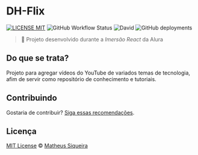 # DH-Flix

[![LICENSE MIT](https://img.shields.io/badge/license-MIT-blue.svg)](https://github.com/siqueira-ec/dh-flix/blob/master/LICENSE)
![GitHub Workflow Status](https://img.shields.io/github/workflow/status/siqueira-ec/dh-flix/Deployment%20-%20GitHub%20Pages)
![David](https://img.shields.io/david/siqueira-ec/dh-flix)
![GitHub deployments](https://img.shields.io/github/deployments/siqueira-ec/dh-flix/github-pages)

> :pencil: Projeto desenvolvido durante a _Imersão React_ da Alura

## Do que se trata?

Projeto para agregar vídeos do YouTube de variados temas de tecnologia, afim de servir como repositório de conhecimento e tutoriais.

## Contribuindo

Gostaria de contribuir? [Siga essas recomendações](https://github.com/siqueira-ec/dh-flix/blob/master/CONTRIBUTING.md).

## Licença

[MIT License](https://github.com/siqueira-ec/dh-flix/blob/master/LICENSE) © [Matheus Siqueira](https://siqueira-ec.github.io/dh-flix/)
